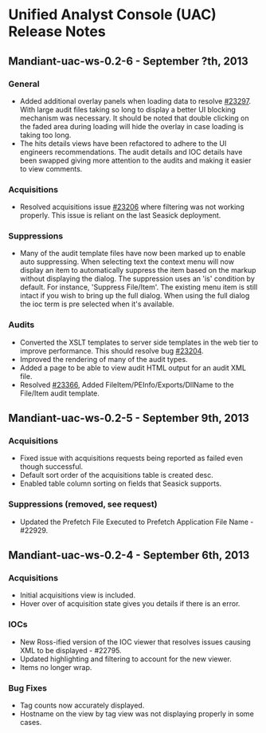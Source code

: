 Unified Analyst Console (UAC) Release Notes
===========================================

Mandiant-uac-ws-0.2-6 - September ?th, 2013
-------------------------------------------

### General

- Added additional overlay panels when loading data to resolve [#23297](https://tp.mandiant.com/TargetProcess2/restui/tpview.aspx?acid=B2E5D5E30406CE90CBD2E567654B30BF#bug/23297).
  With large audit files taking so long to display a better UI blocking mechanism was necessary.  It should be noted
  that double clicking on the faded area during loading will hide the overlay in case loading is taking too long.
- The hits details views have been refactored to adhere to the UI engineers recommendations.  The audit details and IOC
  details have been swapped giving more attention to the audits and making it easier to view comments.

### Acquisitions

- Resolved acquisitions issue [#23206](https://tp.mandiant.com/TargetProcess2/RestUI/TpView.aspx?acid=B2E5D5E30406CE90CBD2E567654B30BF#bug/23206)
  where filtering was not working properly.  This issue is reliant on the last Seasick deployment.

### Suppressions

- Many of the audit template files have now been marked up to enable auto suppressing.  When selecting text the context
  menu will now display an item to automatically suppress the item based on the markup without displaying the dialog.
  The suppression uses an 'is' condition by default.  For instance, 'Suppress File/Item'.  The existing menu item is
  still intact if you wish to bring up the full dialog.  When using the full dialog the ioc term is pre selected when
  it's available.

### Audits

- Converted the XSLT templates to server side templates in the web tier to improve performance.  This should resolve
  bug [#23204](https://tp.mandiant.com/TargetProcess2/restui/tpview.aspx?acid=B2E5D5E30406CE90CBD2E567654B30BF#bug/23204).
- Improved the rendering of many of the audit types.
- Added a page to be able to view audit HTML output for an audit XML file.
- Resolved [#23366](https://tp.mandiant.com/TargetProcess2/RestUI/TpView.aspx?acid=B2E5D5E30406CE90CBD2E567654B30BF#bug/23366),
  Added FileItem/PEInfo/Exports/DllName to the File/Item audit template.



Mandiant-uac-ws-0.2-5 - September 9th, 2013
-------------------------------------------

### Acquisitions

- Fixed issue with acquisitions requests being reported as failed even though successful.
- Default sort order of the acquisitions table is created desc.
- Enabled table column sorting on fields that Seasick supports.

### Suppressions (removed, see request)

- Updated the Prefetch File Executed to Prefetch Application File Name - #22929.


Mandiant-uac-ws-0.2-4 - September 6th, 2013
-------------------------------------------

### Acquisitions

- Initial acquisitions view is included.
- Hover over of acquisition state gives you details if there is an error.

### IOCs

- New Ross-ified version of the IOC viewer that resolves issues causing XML to be displayed - #22795.
- Updated highlighting and filtering to account for the new viewer.
- Items no longer wrap.

### Bug Fixes

- Tag counts now accurately displayed.
- Hostname on the view by tag view was not displaying properly in some cases.